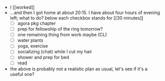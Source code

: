 - I [[worked]]
- …and then I got home at about 20:15. I have about four hours of evening left; what to do? below each checkbox stands for [[30 minutes]]
  - [ ] agora pkg chapter
  - [ ] prep for fellowship of the ring tomorrow?
  - [ ] one remaining thing from work maybe (CL)
  - [ ] water plants
  - [ ] yoga, exercise
  - [ ] socializing (chat) while I cut my hair
  - [ ] shower and prep for bed
  - [ ] read
- the above is probably not a realistic plan as usual, let's see if it's a useful one?

